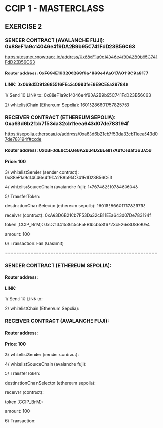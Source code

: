 # CCIP 1 - MASTERCLASS

## EXERCISE 2

### SENDER CONTRACT (AVALANCHE FUJI): 0x88eF1a9c14046e4f9DA2B9b95C741FdD23B56C63

https://testnet.snowtrace.io/address/0x88eF1a9c14046e4f9DA2B9b95C741FdD23B56C63

#### Router address:	0xF694E193200268f9a4868e4Aa017A0118C9a8177

#### LINK: 0x0b9d5D9136855f6FEc3c0993feE6E9CE8a297846

1/ Send 10 LINK to: 0x88eF1a9c14046e4f9DA2B9b95C741FdD23B56C63

2/ whitelistChain (Ethereum Sepolia): 16015286601757825753


### RECEIVER CONTRACT (ETHEREUM SEPOLIA): 0xa63d6b21cb7f53da32cb11eea643d07de783194f

https://sepolia.etherscan.io/address/0xa63d6b21cb7f53da32cb11eea643d07de783194f#code

#### Router address: 0x0BF3dE8c5D3e8A2B34D2BEeB17ABfCeBaf363A59

#### Price: 100

3/ whitelistSender (sender contract): 0x88eF1a9c14046e4f9DA2B9b95C741FdD23B56C63

4/ whitelistSourceChain (avalanche fuji): 14767482510784806043

5/ TransferToken:

destinationChainSelector (ethereum sepolia): 16015286601757825753

receiver (contract): 0xA63D6B21Cb7F53Da32cB11EEa643d07De783194f

token (CCIP_BnM): 0xD21341536c5cF5EB1bcb58f6723cE26e8D8E90e4

amount: 100

6/ Transaction:  Fail (Gaslimit)

======================================================

### SENDER CONTRACT (ETHEREUM SEPOLIA): 



#### Router address:	

#### LINK: 

1/ Send 10 LINK to: 

2/ whitelistChain (Ethereum Sepolia): 


### RECEIVER CONTRACT (AVALANCHE FUJI): 



#### Router address: 

#### Price: 100

3/ whitelistSender (sender contract): 

4/ whitelistSourceChain (avalanche fuji): 

5/ TransferToken:

destinationChainSelector (ethereum sepolia): 

receiver (contract): 

token (CCIP_BnM): 

amount: 100

6/ Transaction:
